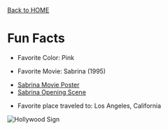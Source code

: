 <!DOCTYPE html>
<html>

<a href="https://github.com/camryngelliott/Final-Project-Spring-2023/blob/main/README.md">Back to HOME</a>

  <head>
<h1>Fun Facts</h1>
  </head>
  
<body>
  
<ul>
  <li><p>Favorite Color: Pink</p></li>
  <li><p>Favorite Movie: Sabrina (1995)</li>
</ul>

<ul>
  <li><a href="https://github.com/camryngelliott/Sabrina-Movie-    Poster/blob/main/Sabrina%20Movie%20Poster.md">Sabrina Movie Poster</a></li>
  <li><a href="https://www.youtube.com/watch?v=1BLNlgsetDc&t=50s">Sabrina Opening Scene</a></li>
</ul>

<ul>
  <li><p>Favorite place traveled to: Los Angeles, California</p></li>
</ul>

<img src="https://upload.wikimedia.org/wikipedia/commons/thumb/5/5a/Hollywood_Sign_%28Zuschnitt%29.jpg/800px-Hollywood_Sign_%28Zuschnitt%29.jpg" alt="Hollywood Sign">
  
  </body>
  </html>
